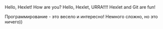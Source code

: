 Hello, Hexlet! How are you?
Hello, Hexlet, URRA!!!!
Hexlet and Git are fun!







Программирование - это весело и интересно!
Немного сложно, но это ничего))
